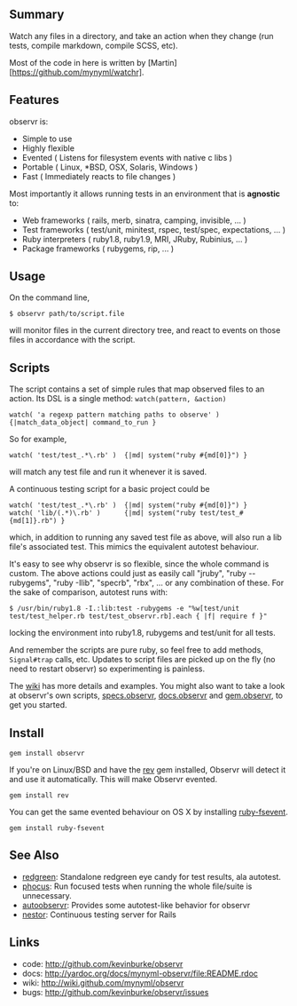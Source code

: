 Summary
-------

Watch any files in a directory, and take an action when they change (run tests,
compile markdown, compile SCSS, etc).

Most of the code in here is written by
[Martin][https://github.com/mynyml/watchr].

Features
--------

observr is:

* Simple to use
* Highly flexible
* Evented               ( Listens for filesystem events with native c libs )
* Portable              ( Linux, \*BSD, OSX, Solaris, Windows )
* Fast                  ( Immediately reacts to file changes )

Most importantly it allows running tests in an environment that is **agnostic** to:

* Web frameworks        ( rails, merb, sinatra, camping, invisible, ... )
* Test frameworks       ( test/unit, minitest, rspec, test/spec, expectations, ... )
* Ruby interpreters     ( ruby1.8, ruby1.9, MRI, JRuby, Rubinius, ... )
* Package frameworks    ( rubygems, rip, ... )

Usage
-----

On the command line,

    $ observr path/to/script.file

will monitor files in the current directory tree, and react to events on those
files in accordance with the script.

Scripts
-------

The script contains a set of simple rules that map observed files to an action.
Its DSL is a single method: `watch(pattern, &action)`

    watch( 'a regexp pattern matching paths to observe' )  {|match_data_object| command_to_run }

So for example,

    watch( 'test/test_.*\.rb' )  {|md| system("ruby #{md[0]}") }

will match any test file and run it whenever it is saved.

A continuous testing script for a basic project could be

    watch( 'test/test_.*\.rb' )  {|md| system("ruby #{md[0]}") }
    watch( 'lib/(.*)\.rb' )      {|md| system("ruby test/test_#{md[1]}.rb") }

which, in addition to running any saved test file as above, will also run a
lib file's associated test. This mimics the equivalent autotest behaviour.

It's easy to see why observr is so flexible, since the whole command is custom.
The above actions could just as easily call "jruby", "ruby --rubygems", "ruby
-Ilib", "specrb", "rbx", ... or any combination of these. For the sake of
comparison, autotest runs with:

    $ /usr/bin/ruby1.8 -I.:lib:test -rubygems -e "%w[test/unit test/test_helper.rb test/test_observr.rb].each { |f| require f }"

locking the environment into ruby1.8, rubygems and test/unit for all tests.

And remember the scripts are pure ruby, so feel free to add methods,
`Signal#trap` calls, etc. Updates to script files are picked up on the fly (no
need to restart observr) so experimenting is painless.

The [wiki][5] has more details and examples.  You might also want to take a
look at observr's own scripts, [specs.observr][1], [docs.observr][2] and
[gem.observr][3], to get you started.

Install
-------

    gem install observr

If you're on Linux/BSD and have the [rev][4] gem installed, Observr will detect
it and use it automatically. This will make Observr evented.

    gem install rev

You can get the same evented behaviour on OS X by installing
[ruby-fsevent][10].

    gem install ruby-fsevent

See Also
--------

* [redgreen][6]:   Standalone redgreen eye candy for test results, ala autotest.
* [phocus][7]:     Run focused tests when running the whole file/suite is unnecessary.
* [autoobservr][8]: Provides some autotest-like behavior for observr
* [nestor][9]:     Continuous testing server for Rails

Links
-----

* code:  <http://github.com/kevinburke/observr>
* docs:  <http://yardoc.org/docs/mynyml-observr/file:README.rdoc>
* wiki:  <http://wiki.github.com/mynyml/observr>
* bugs:  <http://github.com/kevinburke/observr/issues>




[1]:  http://github.com/kevinburke/observr/blob/master/specs.observr
[2]:  http://github.com/kevinburke/observr/blob/master/docs.observr
[3]:  http://github.com/kevinburke/observr/blob/master/gem.observr
[4]:  http://rev.rubyforge.org/rdoc/
[5]:  http://wiki.github.com/mynyml/observr
[6]:  http://github.com/mynyml/redgreen
[7]:  http://github.com/mynyml/phocus
[8]:  http://github.com/viking/autoobservr
[9]:  http://github.com/francois/nestor
[10]: http://github.com/sandro/ruby-fsevent

